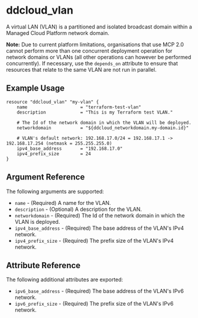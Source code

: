 # ddcloud\_vlan

A virtual LAN (VLAN) is a partitioned and isolated broadcast domain within a Managed Cloud Platform network domain.

**Note:** Due to current platform limitations, organisations that use MCP 2.0 cannot perform more than one concurrent deployment operation for network domains or VLANs (all other operations can however be performed concurrently). If necessary, use the `depends_on` attribute to ensure that resources that relate to the same VLAN are not run in parallel.

## Example Usage

```
resource "ddcloud_vlan" "my-vlan" {
    name                    = "terraform-test-vlan"
    description             = "This is my Terraform test VLAN."

	# The Id of the network domain in which the VLAN will be deployed.
    networkdomain           = "${ddcloud_networkdomain.my-domain.id}"

    # VLAN's default network: 192.168.17.0/24 = 192.168.17.1 -> 192.168.17.254 (netmask = 255.255.255.0)
    ipv4_base_address       = "192.168.17.0"
    ipv4_prefix_size        = 24
}
```

## Argument Reference

The following arguments are supported:

* `name` - (Required) A name for the VLAN.
* `description` - (Optional) A description for the VLAN.
* `networkdomain` - (Required) The Id of the network domain in which the VLAN is deployed.
* `ipv4_base_address` - (Required) The base address of the VLAN's IPv4 network.
* `ipv4_prefix_size` - (Required) The prefix size of the VLAN's IPv4 network.

## Attribute Reference

The following additional attributes are exported:

* `ipv6_base_address` - (Required) The base address of the VLAN's IPv6 network.
* `ipv6_prefix_size` - (Required) The prefix size of the VLAN's IPv6 network.
